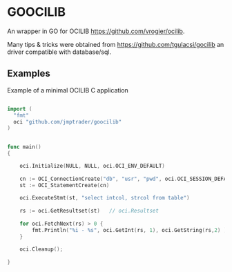 # GOOCILIB

An wrapper in GO for OCILIB https://github.com/vrogier/ocilib.

Many tips & tricks were obtained from https://github.com/tgulacsi/gocilib an driver compatible with database/sql.

## Examples

Example of a minimal OCILIB C application

```GO

import (
  "fmt"
  oci "github.com/jmptrader/goocilib"
)

 
func main()
{

    oci.Initialize(NULL, NULL, oci.OCI_ENV_DEFAULT)
 
    cn := OCI_ConnectionCreate("db", "usr", "pwd", oci.OCI_SESSION_DEFAULT)     // oci.Connection
    st := OCI_StatementCreate(cn)                                               // oci.Statement
 
    oci.ExecuteStmt(st, "select intcol, strcol from table")
 
    rs := oci.GetResultset(st)   // oci.Resultset
 
    for oci.FetchNext(rs) > 0 {
        fmt.Println("%i - %s", oci.GetInt(rs, 1), oci.GetString(rs,2) )
    }
 
    oci.Cleanup();
 
}
```



  


